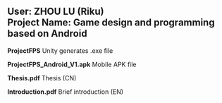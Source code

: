 ## **User: ZHOU LU (Riku)  <br>  Project Name: Game design and programming based on Android** ##


**ProjectFPS**
Unity generates .exe file

**ProjectFPS_Android_V1.apk**
Mobile APK file

**Thesis.pdf**
Thesis (CN)

**Introduction.pdf**
Brief introduction (EN)